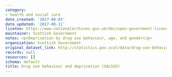 ```yaml
---
category:
- health and social care
date_created: '2017-08-03'
date_updated: '2017-08-11'
license: https://www.nationalarchives.gov.uk/doc/open-government-licence/version/3/
maintainer: Scottish Government
notes: <p>Deprivation by drug use behaviour, age, and gender</p>
organization: Scottish Government
original_dataset_link: http://statistics.gov.scot/data/drug-use-behaviour-and-deprivation-salsus
records: null
resources: []
schema: default
title: Drug use behaviour and deprivation (SALSUS)
---
```


